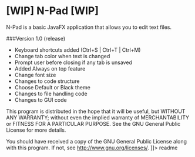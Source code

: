 # [WIP] N-Pad [WIP]


N-Pad is a basic JavaFX application that allows you to edit text files.


###Version 1.0 (release)
* Keyboard shortcuts added (Ctrl+S | Ctrl+T | Ctrl+M)
* Change tab color when text is changed
* Prompt user before closing if any tab is unsaved
* Added Always on top feature
* Change font size
* Changes to code structure
* Choose Default or Black theme
* Changes to file handling code
* Changes to GUI code

<snippet>
  <content><![CDATA[
# ${1:[WIP] N-Pad [WIP]}
N-Pad is a basic JavaFX application that allows you to edit text files.
## Installation
This is a standalone application and does not require installation.
## Requirements
Java 8 must be installed on the device.
## Usage
N-Pad is in Java executable format. Double click on ```N-Pad.jar``` to run.
###Using Terminal/Command Prompt to run the application
```java -jar NPad.jar```
## Contributing
####Source code will be published from the next release
1. Fork it!
2. Create your feature branch: `git checkout -b my-new-feature`
3. Commit your changes: `git commit -am 'Add some feature'`
4. Push to the branch: `git push origin my-new-feature`
5. Submit a pull request :D
## Changelog
####Version 0.9
* Create new tabs
* Delete open tabs
* Open file
* Save file
* Change Font to Calibri or Consolas
* Rename tabs
* Renames tab to file name when opened or saved
## License
###GNU General Public License
This program is free software: you can redistribute it and/or modify
it under the terms of the GNU General Public License as published by
the Free Software Foundation, either version 3 of the License, or
(at your option) any later version.

This program is distributed in the hope that it will be useful,
but WITHOUT ANY WARRANTY; without even the implied warranty of
MERCHANTABILITY or FITNESS FOR A PARTICULAR PURPOSE.  See the
GNU General Public License for more details.

You should have received a copy of the GNU General Public License
along with this program.  If not, see <http://www.gnu.org/licenses/>.
]]></content>
  <tabTrigger>readme</tabTrigger>
</snippet>